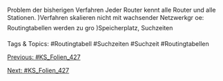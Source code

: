 Problem der bisherigen Verfahren
Jeder Router kennt alle Router und alle Stationen.
)Verfahren skalieren nicht mit wachsender Netzwerkgr oe:
Routingtabellen werden zu gro
)Speicherplatz, Suchzeiten

   Tags & Topics:
   #Routingtabell
   #Suchzeiten
   #Suchzeit
   #Routingtabellen

[Previous: #KS_Folien_427](KS_Folien_427.md)

[Next: #KS_Folien_427](KS_Folien_427.md)
